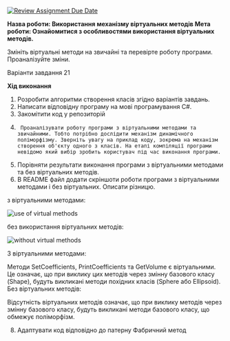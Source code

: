 [![Review Assignment Due Date](https://classroom.github.com/assets/deadline-readme-button-24ddc0f5d75046c5622901739e7c5dd533143b0c8e959d652212380cedb1ea36.svg)](https://classroom.github.com/a/5ZerStQK)

**Назва роботи: Використання механізму віртуальних методів
Мета роботи: Ознайомитися з особливостями використання віртуальних методів.** 

Змініть віртуальні методи на звичайні та перевірте роботу програми. Проаналізуйте зміни.

Варіанти завдання 21

**Хід виконання**
1.	Розробити алгоритми створення класів згідно варіантів завдань.
2.	Написати відповідну програму на мові програмування С#.
3.	Закомітити код у репозиторій 
4.		Проаналізувати роботу програми з віртуальними методами та звичайними. Тобто потрібно дослідити механізм динамічного поліморфізму. Зверніть увагу на приклад коду, зокрема на механізм створення об'єкту одного з класів. На етапі компіляції програми невідомо який вибір зробить користувач під час виконання програми. 
5.	Порівняти результати виконання програми з віртуальними методами та без віртуальних методів.
7.	В README файл додати скріншоти роботи програми з віртуальними методами і без віртуальних. Описати різницю.

   
з віртуальними методами:



 ![use of virtual methods](https://github.com/Ostroh-Academy/04-polymorphism-Dianaperepelytsia/assets/92035015/350c080e-edf8-40e2-843d-a37c63d92247)



без використання віртуальних методів:



![without virtual methods](https://github.com/Ostroh-Academy/04-polymorphism-Dianaperepelytsia/assets/92035015/e2f8242b-4b93-4d26-92b5-7855fb0e6124)


З віртуальними методами:


 Методи SetCoefficients, PrintCoefficients та GetVolume є віртуальними. Це означає, що при виклику цих методів через змінну базового класу (Shape), будуть викликані методи похідних класів (Sphere або Ellipsoid).
Без віртуальних методів:


 Відсутність віртуальних методів означає, що при виклику методів через змінну базового класу, будуть викликані методи базового класу, що обмежує поліморфізм.


8.	Адаптувати код відповідно до патерну Фабричний метод
